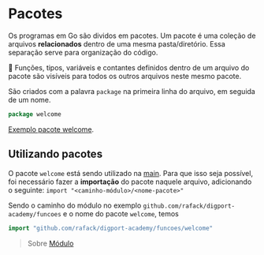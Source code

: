# Pacotes
Os programas em Go são dividos em pacotes.
Um pacote é uma coleção de arquivos **relacionados** dentro de uma mesma pasta/diretório. 
Essa separação serve para organização do código.

:eyes: Funções, tipos, variáveis e contantes definidos dentro de um arquivo do pacote são visíveis para todos os outros arquivos neste mesmo pacote.

São criados com a palavra `package` na primeira linha do arquivo, em seguida de um nome.
```go
package welcome
```
[Exemplo pacote welcome](./funcoes/welcome). 

## Utilizando pacotes
O pacote `welcome` está sendo utilizado na [main](./funcoes/main.go). Para que isso seja possível, foi necessário fazer a **importação** do pacote naquele arquivo, adicionando o seguinte:
`import "<caminho-módulo>/<nome-pacote>"`

Sendo o caminho do módulo no exemplo `github.com/rafack/digport-academy/funcoes` e o nome do pacote `welcome`, temos
```go
import "github.com/rafack/digport-academy/funcoes/welcome"
```

> Sobre [Módulo](../modulo.md)

